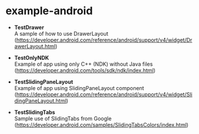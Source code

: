 example-android
===============

  - <b>TestDrawer</b><br>
    A sample of how to use DrawerLayout (https://developer.android.com/reference/android/support/v4/widget/DrawerLayout.html)
  
  - <b>TestOnlyNDK</b><br>
    Example of app using only C++ (NDK) without Java files (https://developer.android.com/tools/sdk/ndk/index.html)

  - <b>TestSlidingPaneLayout</b><br>
    Example of app using SlidingPaneLayout component (https://developer.android.com/reference/android/support/v4/widget/SlidingPaneLayout.html)

  - <b>TestSlidingTabs</b><br>
    Sample use of SlidingTabs from Google (https://developer.android.com/samples/SlidingTabsColors/index.html)
